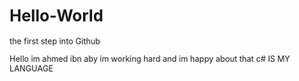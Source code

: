 # Hello-World
the first step into Github

Hello im ahmed ibn aby im working hard and im happy about that
c# IS MY LANGUAGE
